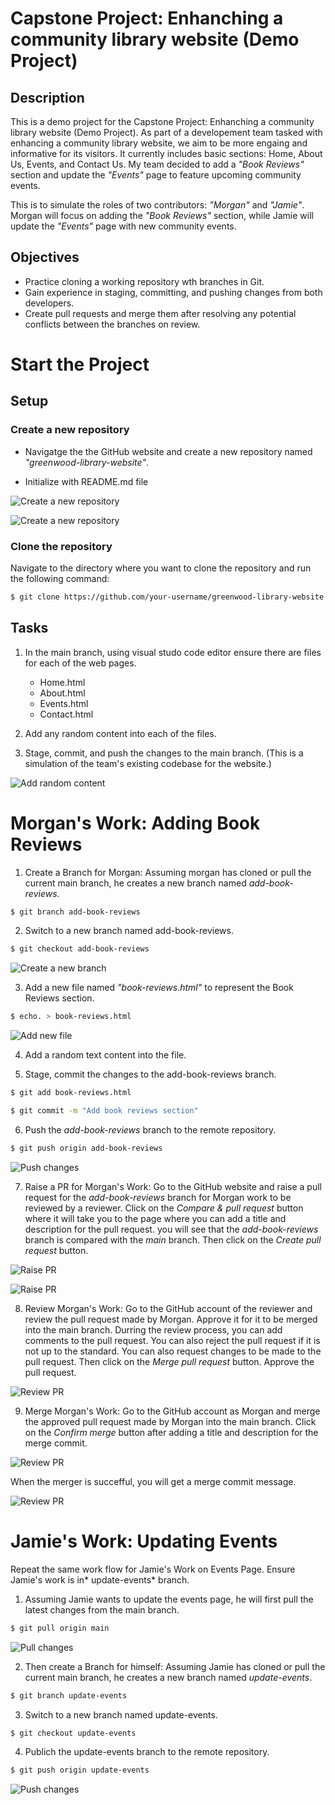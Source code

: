 # Capstone Project: Enhanching a community library website (Demo Project)

## Description

This is a demo project for the Capstone Project: Enhanching a community library website (Demo Project). As part of a developement team tasked with enhancing a community library website, we aim to be more engaing and informative for its visitors. It currently includes basic sections: Home, About Us, Events, and Contact Us. My team decided to add a *"Book Reviews"* section and update the *"Events"* page to feature upcoming community events.

This is to simulate the roles of two contributors: *"Morgan"* and *"Jamie"*. Morgan will focus on adding the *"Book Reviews"* section, while Jamie will update the *"Events"* page with new community events.

## Objectives

- Practice cloning a working repository wth branches in Git.
- Gain experience in staging, committing, and pushing changes from both developers.
- Create pull requests and merge them after resolving any potential conflicts between the branches on review.

# Start the Project

## Setup



### Create a new repository

- Navigatge the the GitHub website and create a new repository named *"greenwood-library-website"*.

- Initialize with README.md file

![Create a new repository](../img/1.create-new-repo.png)

![Create a new repository](../img/1.2.name-repo.png)

### Clone the repository

 Navigate to the directory where you want to clone the repository and run the following command:

```bash
$ git clone https://github.com/your-username/greenwood-library-website.git
```

## Tasks

1. In the main branch, using visual studo code editor ensure there are files for each of the web pages.
    - Home.html
    - About.html
    - Events.html
    - Contact.html

2. Add any random content into each of the files.

3. Stage, commit, and push the changes to the main branch. (This is a simulation of the team's existing codebase for the website.)

![Add random content](../img/6.initial-code-base.png)

# Morgan's Work: Adding Book Reviews

1. Create a Branch for Morgan: Assuming morgan has cloned or pull the current main branch, he creates a new branch named *add-book-reviews*.

```bash
$ git branch add-book-reviews
```

2. Switch to a new branch named add-book-reviews.

```bash
$ git checkout add-book-reviews
```

![Create a new branch](../img/7.add-book-review-branch.png)

3. Add a new file named *"book-reviews.html"* to represent the Book Reviews section.

```bash
$ echo. > book-reviews.html
```

![Add new file](../img/8.create-book-review-file.png)

4. Add a random text content into the file.

5. Stage, commit the changes to the add-book-reviews branch.
```bash
$ git add book-reviews.html
```

```bash
$ git commit -m "Add book reviews section"
```
6. Push the *add-book-reviews* branch to the remote repository.
```bash
$ git push origin add-book-reviews
```

![Push changes](../img/11.git-push-book-reviews-section-to-origin.png)

7. Raise a PR for Morgan's Work: Go to the GitHub website and raise a pull request for the *add-book-reviews* branch for Morgan work to be reviewed by a reviewer. Click on the *Compare & pull request* button where it will take you to the page where you can add a title and description for the pull request. you will see that the *add-book-reviews* branch is compared with the *main* branch. Then click on the *Create pull request* button.

![Raise PR](../img/12.github-pull-request.png)

![Raise PR](../img/13.request-review-of-pull-request%20befor%20merge.png)


8. Review Morgan's Work: Go to the GitHub account of the reviewer and review the pull request made by Morgan. Approve it for it to be merged into the main branch. Durring the review process, you can add comments to the pull request. You can also reject the pull request if it is not up to the standard. You can also request changes to be made to the pull request. Then click on the *Merge pull request* button. Approve the pull request.

![Review PR](../img/14.review%20process.png)

9. Merge Morgan's Work: Go to the GitHub account as Morgan and merge the approved pull request made by Morgan into the main branch. Click on the *Confirm merge* button after adding a title and description for the merge commit.

![Review PR](../img/15.confirm-merge.png)

When the merger is succefful, you will get a merge commit message.

![Review PR](../img/15.merge-successful.png)

# Jamie's Work: Updating Events

Repeat the same work flow for Jamie's Work on Events Page. Ensure Jamie's work is in* update-events* branch.

1. Assuming Jamie wants to update the events page, he will first pull the latest changes from the main branch.

```bash
$ git pull origin main
```

![Pull changes](../img/16.pull-changes.png)

2. Then create a Branch for himself: Assuming Jamie has cloned or pull the current main branch, he creates a new branch named *update-events*.

```bash
$ git branch update-events
```

3. Switch to a new branch named update-events.

```bash
$ git checkout update-events
```

4. Publich the update-events branch to the remote repository.
```bash
$ git push origin update-events
```

![Push changes](../img/17.git-push-update-events-section-to-origin.png)